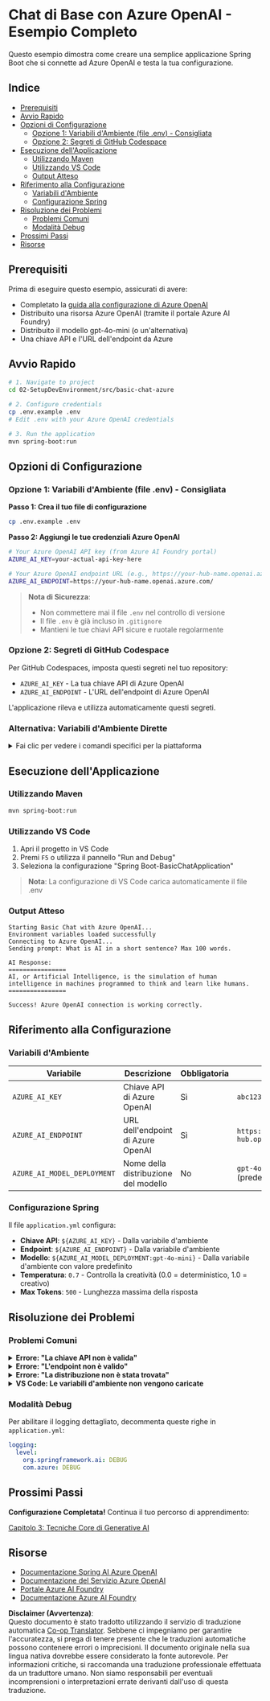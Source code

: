 <!--
CO_OP_TRANSLATOR_METADATA:
{
  "original_hash": "2289320a74aeca1eb844cd7d3a7a9e12",
  "translation_date": "2025-07-21T18:08:30+00:00",
  "source_file": "02-SetupDevEnvironment/src/basic-chat-azure/README.md",
  "language_code": "it"
}
-->
# Chat di Base con Azure OpenAI - Esempio Completo

Questo esempio dimostra come creare una semplice applicazione Spring Boot che si connette ad Azure OpenAI e testa la tua configurazione.

## Indice

- [Prerequisiti](../../../../../02-SetupDevEnvironment/src/basic-chat-azure)
- [Avvio Rapido](../../../../../02-SetupDevEnvironment/src/basic-chat-azure)
- [Opzioni di Configurazione](../../../../../02-SetupDevEnvironment/src/basic-chat-azure)
  - [Opzione 1: Variabili d'Ambiente (file .env) - Consigliata](../../../../../02-SetupDevEnvironment/src/basic-chat-azure)
  - [Opzione 2: Segreti di GitHub Codespace](../../../../../02-SetupDevEnvironment/src/basic-chat-azure)
- [Esecuzione dell'Applicazione](../../../../../02-SetupDevEnvironment/src/basic-chat-azure)
  - [Utilizzando Maven](../../../../../02-SetupDevEnvironment/src/basic-chat-azure)
  - [Utilizzando VS Code](../../../../../02-SetupDevEnvironment/src/basic-chat-azure)
  - [Output Atteso](../../../../../02-SetupDevEnvironment/src/basic-chat-azure)
- [Riferimento alla Configurazione](../../../../../02-SetupDevEnvironment/src/basic-chat-azure)
  - [Variabili d'Ambiente](../../../../../02-SetupDevEnvironment/src/basic-chat-azure)
  - [Configurazione Spring](../../../../../02-SetupDevEnvironment/src/basic-chat-azure)
- [Risoluzione dei Problemi](../../../../../02-SetupDevEnvironment/src/basic-chat-azure)
  - [Problemi Comuni](../../../../../02-SetupDevEnvironment/src/basic-chat-azure)
  - [Modalità Debug](../../../../../02-SetupDevEnvironment/src/basic-chat-azure)
- [Prossimi Passi](../../../../../02-SetupDevEnvironment/src/basic-chat-azure)
- [Risorse](../../../../../02-SetupDevEnvironment/src/basic-chat-azure)

## Prerequisiti

Prima di eseguire questo esempio, assicurati di avere:

- Completato la [guida alla configurazione di Azure OpenAI](../../getting-started-azure-openai.md)  
- Distribuito una risorsa Azure OpenAI (tramite il portale Azure AI Foundry)  
- Distribuito il modello gpt-4o-mini (o un'alternativa)  
- Una chiave API e l'URL dell'endpoint da Azure  

## Avvio Rapido

```bash
# 1. Navigate to project
cd 02-SetupDevEnvironment/src/basic-chat-azure

# 2. Configure credentials
cp .env.example .env
# Edit .env with your Azure OpenAI credentials

# 3. Run the application
mvn spring-boot:run
```

## Opzioni di Configurazione

### Opzione 1: Variabili d'Ambiente (file .env) - Consigliata

**Passo 1: Crea il tuo file di configurazione**  
```bash
cp .env.example .env
```

**Passo 2: Aggiungi le tue credenziali Azure OpenAI**  
```bash
# Your Azure OpenAI API key (from Azure AI Foundry portal)
AZURE_AI_KEY=your-actual-api-key-here

# Your Azure OpenAI endpoint URL (e.g., https://your-hub-name.openai.azure.com/)
AZURE_AI_ENDPOINT=https://your-hub-name.openai.azure.com/
```

> **Nota di Sicurezza**:  
> - Non commettere mai il file `.env` nel controllo di versione  
> - Il file `.env` è già incluso in `.gitignore`  
> - Mantieni le tue chiavi API sicure e ruotale regolarmente  

### Opzione 2: Segreti di GitHub Codespace

Per GitHub Codespaces, imposta questi segreti nel tuo repository:  
- `AZURE_AI_KEY` - La tua chiave API di Azure OpenAI  
- `AZURE_AI_ENDPOINT` - L'URL dell'endpoint di Azure OpenAI  

L'applicazione rileva e utilizza automaticamente questi segreti.

### Alternativa: Variabili d'Ambiente Dirette

<details>
<summary>Fai clic per vedere i comandi specifici per la piattaforma</summary>

**Linux/macOS (bash/zsh):**  
```bash
export AZURE_AI_KEY=your-actual-api-key-here
export AZURE_AI_ENDPOINT=https://your-hub-name.openai.azure.com/
```

**Windows (Prompt dei Comandi):**  
```cmd
set AZURE_AI_KEY=your-actual-api-key-here
set AZURE_AI_ENDPOINT=https://your-hub-name.openai.azure.com/
```

**Windows (PowerShell):**  
```powershell
$env:AZURE_AI_KEY="your-actual-api-key-here"
$env:AZURE_AI_ENDPOINT="https://your-hub-name.openai.azure.com/"
```
</details>

## Esecuzione dell'Applicazione

### Utilizzando Maven

```bash
mvn spring-boot:run
```

### Utilizzando VS Code

1. Apri il progetto in VS Code  
2. Premi `F5` o utilizza il pannello "Run and Debug"  
3. Seleziona la configurazione "Spring Boot-BasicChatApplication"  

> **Nota**: La configurazione di VS Code carica automaticamente il file .env  

### Output Atteso

```
Starting Basic Chat with Azure OpenAI...
Environment variables loaded successfully
Connecting to Azure OpenAI...
Sending prompt: What is AI in a short sentence? Max 100 words.

AI Response:
================
AI, or Artificial Intelligence, is the simulation of human intelligence in machines programmed to think and learn like humans.
================

Success! Azure OpenAI connection is working correctly.
```

## Riferimento alla Configurazione

### Variabili d'Ambiente

| Variabile | Descrizione | Obbligatoria | Esempio |
|-----------|-------------|--------------|---------|
| `AZURE_AI_KEY` | Chiave API di Azure OpenAI | Sì | `abc123...` |
| `AZURE_AI_ENDPOINT` | URL dell'endpoint di Azure OpenAI | Sì | `https://my-hub.openai.azure.com/` |
| `AZURE_AI_MODEL_DEPLOYMENT` | Nome della distribuzione del modello | No | `gpt-4o-mini` (predefinito) |

### Configurazione Spring

Il file `application.yml` configura:  
- **Chiave API**: `${AZURE_AI_KEY}` - Dalla variabile d'ambiente  
- **Endpoint**: `${AZURE_AI_ENDPOINT}` - Dalla variabile d'ambiente  
- **Modello**: `${AZURE_AI_MODEL_DEPLOYMENT:gpt-4o-mini}` - Dalla variabile d'ambiente con valore predefinito  
- **Temperatura**: `0.7` - Controlla la creatività (0.0 = deterministico, 1.0 = creativo)  
- **Max Tokens**: `500` - Lunghezza massima della risposta  

## Risoluzione dei Problemi

### Problemi Comuni

<details>
<summary><strong>Errore: "La chiave API non è valida"</strong></summary>

- Controlla che il tuo `AZURE_AI_KEY` sia impostato correttamente nel file `.env`  
- Verifica che la chiave API sia copiata esattamente dal portale Azure AI Foundry  
- Assicurati che non ci siano spazi o virgolette extra attorno alla chiave  
</details>

<details>
<summary><strong>Errore: "L'endpoint non è valido"</strong></summary>

- Assicurati che il tuo `AZURE_AI_ENDPOINT` includa l'URL completo (es. `https://your-hub-name.openai.azure.com/`)  
- Controlla la coerenza della barra finale  
- Verifica che l'endpoint corrisponda alla tua regione di distribuzione di Azure  
</details>

<details>
<summary><strong>Errore: "La distribuzione non è stata trovata"</strong></summary>

- Verifica che il nome della distribuzione del modello corrisponda esattamente a quello distribuito in Azure  
- Controlla che il modello sia stato distribuito con successo e sia attivo  
- Prova a utilizzare il nome della distribuzione predefinito: `gpt-4o-mini`  
</details>

<details>
<summary><strong>VS Code: Le variabili d'ambiente non vengono caricate</strong></summary>

- Assicurati che il file `.env` si trovi nella directory radice del progetto (allo stesso livello di `pom.xml`)  
- Prova a eseguire `mvn spring-boot:run` nel terminale integrato di VS Code  
- Controlla che l'estensione Java di VS Code sia installata correttamente  
- Verifica che la configurazione di avvio abbia `"envFile": "${workspaceFolder}/.env"`  
</details>

### Modalità Debug

Per abilitare il logging dettagliato, decommenta queste righe in `application.yml`:

```yaml
logging:
  level:
    org.springframework.ai: DEBUG
    com.azure: DEBUG
```

## Prossimi Passi

**Configurazione Completata!** Continua il tuo percorso di apprendimento:

[Capitolo 3: Tecniche Core di Generative AI](../../../03-CoreGenerativeAITechniques/README.md)

## Risorse

- [Documentazione Spring AI Azure OpenAI](https://docs.spring.io/spring-ai/reference/api/clients/azure-openai-chat.html)  
- [Documentazione del Servizio Azure OpenAI](https://learn.microsoft.com/azure/ai-services/openai/)  
- [Portale Azure AI Foundry](https://ai.azure.com/)  
- [Documentazione Azure AI Foundry](https://learn.microsoft.com/azure/ai-foundry/how-to/create-projects?tabs=ai-foundry&pivots=hub-project)  

**Disclaimer (Avvertenza)**:  
Questo documento è stato tradotto utilizzando il servizio di traduzione automatica [Co-op Translator](https://github.com/Azure/co-op-translator). Sebbene ci impegniamo per garantire l'accuratezza, si prega di tenere presente che le traduzioni automatiche possono contenere errori o imprecisioni. Il documento originale nella sua lingua nativa dovrebbe essere considerato la fonte autorevole. Per informazioni critiche, si raccomanda una traduzione professionale effettuata da un traduttore umano. Non siamo responsabili per eventuali incomprensioni o interpretazioni errate derivanti dall'uso di questa traduzione.